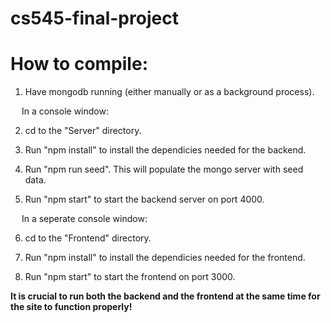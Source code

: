 # cs545-final-project
# How to compile:

1) Have mongodb running (either manually or as a background process).

&emsp; In a console window:

2) cd to the "Server" directory.

3) Run "npm install" to install the dependicies needed for the backend.

4) Run "npm run seed". This will populate the mongo server with seed data.

5) Run "npm start" to start the backend server on port 4000. 

&emsp; In a seperate console window:

6) cd to the "Frontend" directory.

7) Run "npm install" to install the dependicies needed for the frontend.

8) Run "npm start" to start the frontend on port 3000. 

**It is crucial to run both the backend and the frontend at the same time for the site to function properly!**
